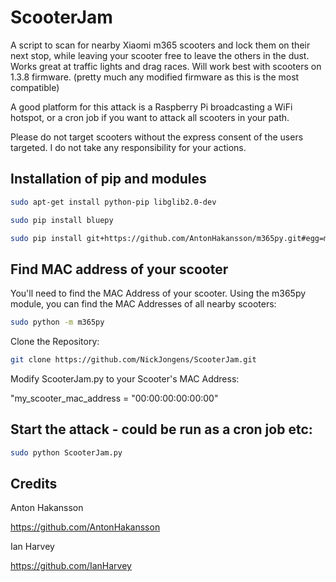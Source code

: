 # ScooterJam
A script to scan for nearby Xiaomi m365 scooters and lock them on their next stop, while leaving your scooter free to leave the others in the dust.
Works great at traffic lights and drag races.
Will work best with scooters on 1.3.8 firmware.
(pretty much any modified firmware as this is the most compatible)

A good platform for this attack is a Raspberry Pi broadcasting a WiFi hotspot, or a cron job if you want to attack all scooters in your path.

Please do not target scooters without the express consent of the users targeted.
I do not take any responsibility for your actions.

## Installation of pip and modules

```sh
sudo apt-get install python-pip libglib2.0-dev
```

```sh
sudo pip install bluepy
```

```sh
sudo pip install git+https://github.com/AntonHakansson/m365py.git#egg=m365py
```

## Find MAC address of your scooter

You'll need to find the MAC Address of your scooter. 
Using the m365py module, you can find the MAC Addresses of all nearby scooters:

```sh
sudo python -m m365py
```

Clone the Repository:
```sh
git clone https://github.com/NickJongens/ScooterJam.git
```

Modify ScooterJam.py to your Scooter's MAC Address:

"my_scooter_mac_address = "00:00:00:00:00:00" 


## Start the attack - could be run as a cron job etc:
```sh
sudo python ScooterJam.py
```



## Credits

Anton Hakansson

https://github.com/AntonHakansson

Ian Harvey

https://github.com/IanHarvey
